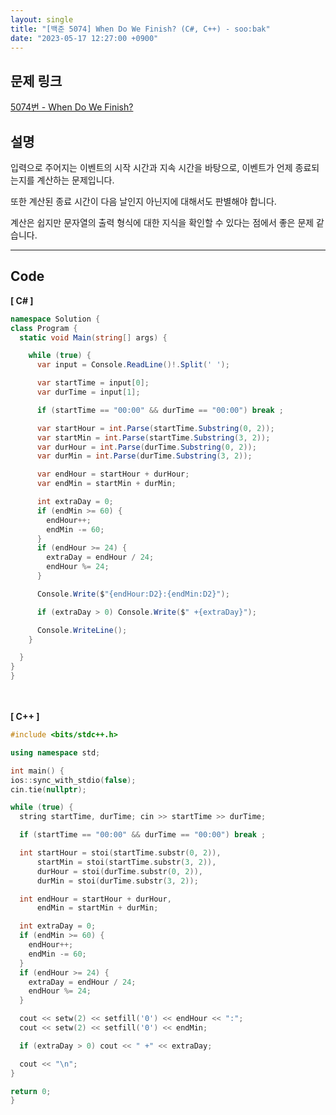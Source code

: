 ```yaml
---
layout: single
title: "[백준 5074] When Do We Finish? (C#, C++) - soo:bak"
date: "2023-05-17 12:27:00 +0900"
---
```


## 문제 링크
  [5074번 - When Do We Finish?](https://www.acmicpc.net/problem/5074)

## 설명
입력으로 주어지는 이벤트의 시작 시간과 지속 시간을 바탕으로, 이벤트가 언제 종료되는지를 계산하는 문제입니다. <br>

또한 계산된 종료 시간이 다음 날인지 아닌지에 대해서도 판별해야 합니다. <br>

계산은 쉽지만 문자열의 출력 형식에 대한 지식을 확인할 수 있다는 점에서 좋은 문제 같습니다. <br>

- - -

## Code
<b>[ C# ] </b>
<br>

  ```c#
namespace Solution {
  class Program {
    static void Main(string[] args) {

      while (true) {
        var input = Console.ReadLine()!.Split(' ');

        var startTime = input[0];
        var durTime = input[1];

        if (startTime == "00:00" && durTime == "00:00") break ;

        var startHour = int.Parse(startTime.Substring(0, 2));
        var startMin = int.Parse(startTime.Substring(3, 2));
        var durHour = int.Parse(durTime.Substring(0, 2));
        var durMin = int.Parse(durTime.Substring(3, 2));

        var endHour = startHour + durHour;
        var endMin = startMin + durMin;

        int extraDay = 0;
        if (endMin >= 60) {
          endHour++;
          endMin -= 60;
        }
        if (endHour >= 24) {
          extraDay = endHour / 24;
          endHour %= 24;
        }

        Console.Write($"{endHour:D2}:{endMin:D2}");

        if (extraDay > 0) Console.Write($" +{extraDay}");

        Console.WriteLine();
      }

    }
  }
}
  ```
<br><br>
<b>[ C++ ] </b>
<br>

  ```c++
#include <bits/stdc++.h>

using namespace std;

int main() {
  ios::sync_with_stdio(false);
  cin.tie(nullptr);

  while (true) {
    string startTime, durTime; cin >> startTime >> durTime;

    if (startTime == "00:00" && durTime == "00:00") break ;

    int startHour = stoi(startTime.substr(0, 2)),
        startMin = stoi(startTime.substr(3, 2)),
        durHour = stoi(durTime.substr(0, 2)),
        durMin = stoi(durTime.substr(3, 2));

    int endHour = startHour + durHour,
        endMin = startMin + durMin;

    int extraDay = 0;
    if (endMin >= 60) {
      endHour++;
      endMin -= 60;
    }
    if (endHour >= 24) {
      extraDay = endHour / 24;
      endHour %= 24;
    }

    cout << setw(2) << setfill('0') << endHour << ":";
    cout << setw(2) << setfill('0') << endMin;

    if (extraDay > 0) cout << " +" << extraDay;

    cout << "\n";
  }

  return 0;
}
  ```

